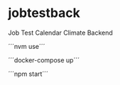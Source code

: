 # jobtestback
Job Test Calendar Climate Backend

´´´nvm use´´´


´´´docker-compose up´´´


´´´npm start´´´


